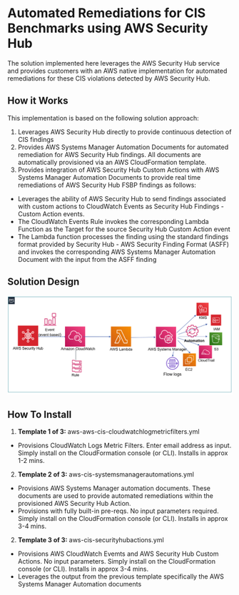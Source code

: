 <p align="center">
</p>

# Automated Remediations for CIS Benchmarks using AWS Security Hub

The solution implemented here leverages the AWS Security Hub service and provides customers with an AWS native implementation for automated remediations for these CIS violations detected by AWS Security Hub.


## How it Works

This implementation is based on the following solution approach:

1. Leverages AWS Security Hub directly to provide continuous detection of CIS findings
2. Provides AWS Systems Manager Automation Documents for automated remediation for AWS Security Hub findings. All documents are automatically provisioned via an AWS CloudFormation template.
3. Provides integration of AWS Security Hub Custom Actions with AWS Systems Manager Automation Documents to provide real time remediations of AWS Security Hub FSBP findings as follows:
* Leverages the ability of AWS Security Hub to send findings associated with custom actions to CloudWatch Events as Security Hub Findings - Custom Action events.
* The CloudWatch Events Rule invokes the corresponding Lambda Function as the Target for the source Security Hub Custom Action event
* The Lambda function processes the finding using the standard findings format provided by Security Hub - AWS Security Finding Format (ASFF) and invokes the corresponding AWS Systems Manager Automation Document with the input from the ASFF finding


## Solution Design

![](images/arch-diagram.png)

## How To Install

1. **Template 1 of 3:** aws-aws-cis-cloudwatchlogmetricfilters.yml
* Provisions CloudWatch Logs Metric Filters. Enter email address as input. Simply install on the CloudFormation console (or CLI). Installs in approx 1-2 mins.

2. **Template 2 of 3:** aws-cis-systemsmanagerautomations.yml
* Provisions AWS Systems Manager automation documents. These documents are used to provide automated remediations within the provisioned AWS Security Hub Action.
* Provisions with fully built-in pre-reqs. No input parameters required. Simply install on the CloudFormation console (or CLI). Installs in approx 3-4 mins.

2. **Template 3 of 3:** aws-cis-securityhubactions.yml
* Provisions AWS CloudWatch Evemts and AWS Security Hub Custom Actions. No input parameters. Simply install on the CloudFormation console (or CLI). Installs in approx 3-4 mins.
* Leverages the output from the previous template specifically the AWS Systems Manager Automation documents





